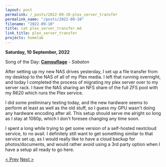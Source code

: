 ```yaml
---
layout: post
permalink: /_posts/2022-09-10-plex_server_transfer
permalink_name: "/posts/2022-09-10"
filename: "2022-09-10"
title: cat plex_server_transfer.md
link_title: plex_server_transfer
projects: homelab
---
```

**Saturday, 10 September, 2022**

Song of the Day: [**Camouflage**](https://youtu.be/eJkO4kHmOOs) - *Sabaton*

After setting up my new NAS drives yesterday, I set up a file transfer from my desktop to the NAS of all of my Plex media. I left that running overnight, and today I completed the process of migrating my plex server over to my server rack. I have the NAS sharing an NFS share of the full ZFS pool with my R620 which runs the Plex service.

I did some preliminary testing today, and the new hardware seems to perform at least as well as the old stuff, so I guess my GPU wasn't doing any hardware encoding after all. This setup should serve me alright so long as I stay at 1080p, which I don't foresee changing any time soon.

I spent a long while trying to get some version of a self-hosted nextcloud service, to no avail. I definitely still want to get something similar to that service set up, as I would really like to have a cloud backup for photos/documents, and would rather avoid using a 3rd party option when I have a setup all ready to go here.

[< Prev](/_posts/2022-09-09-drives_installed)    [Next >](/all_caught_up)
